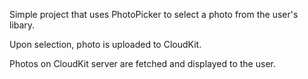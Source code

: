 Simple project that uses PhotoPicker to select a photo from the user's libary. 

Upon selection, photo is uploaded to CloudKit.

Photos on CloudKit server are fetched and displayed to the user.
